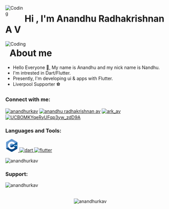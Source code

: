 <img  align="left"  alt="Coding" width="60" src="https://media.tenor.com/Wx9IEmZZXSoAAAAj/hi.gif"><h1 align="left">Hi , I'm Anandhu Radhakrishnan A V </h1><img  align="left"  alt="Coding" width="70" src="https://media.tenor.com/0RxAveI4iJEAAAAi/motorcycle-riding.gif"> 
<h1 align="left">&nbsp About me</h1> 


- Hello Everyone 👋, My name is Anandhu and my nick name is Nandhu.
- I'm intrested in Dart/Flutter.
- Presently, I'm developing ui & apps with Flutter.
- Liverpool Supporter ⚽


<h3 align="left">Connect with me:</h3>
<p align="left">
<a href="https://twitter.com/anandhurkav" target="blank"><img align="center" src="https://raw.githubusercontent.com/rahuldkjain/github-profile-readme-generator/master/src/images/icons/Social/twitter.svg" alt="anandhurkav" height="30" width="40" /></a>
<a href="https://linkedin.com/in/anandhu-radhakrishnan-av-4a6352254" target="blank"><img align="center" src="https://raw.githubusercontent.com/rahuldkjain/github-profile-readme-generator/master/src/images/icons/Social/linked-in-alt.svg" alt="anandhu radhakrishnan av" height="30" width="40" /></a>
<a href="https://instagram.com/ark_av" target="blank"><img align="center" src="https://raw.githubusercontent.com/rahuldkjain/github-profile-readme-generator/master/src/images/icons/Social/instagram.svg" alt="ark_av" height="30" width="40" /></a>
<a href="https://www.youtube.com/channel/UCBOMKYqeRyUFqp3yw_zdD9A" target="blank"><img align="center" src="https://raw.githubusercontent.com/rahuldkjain/github-profile-readme-generator/master/src/images/icons/Social/youtube.svg" alt="UCBOMKYqeRyUFqp3yw_zdD9A" height="30" width="40" /></a>
</p>

<h3 align="left">Languages and Tools:</h3>
<p align="left"> <a href="https://www.w3schools.com/cpp/" target="_blank" rel="noreferrer"> <img src="https://raw.githubusercontent.com/devicons/devicon/master/icons/cplusplus/cplusplus-original.svg" alt="cplusplus" width="40" height="40"/> </a> <a href="https://dart.dev" target="_blank" rel="noreferrer"> <img src="https://www.vectorlogo.zone/logos/dartlang/dartlang-icon.svg" alt="dart" width="40" height="40"/> </a> <a href="https://flutter.dev" target="_blank" rel="noreferrer"> <img src="https://www.vectorlogo.zone/logos/flutterio/flutterio-icon.svg" alt="flutter" width="40" height="40"/> </a> </p>
<p><img align="center" src="https://github-readme-streak-stats.herokuapp.com/?user=anandhurkav&" alt="anandhurkav" /></p>
<h3 align="left">Support:</h3>
<p><a href="https://www.buymeacoffee.com/anandhurkav"> <img align="left" src="https://cdn.buymeacoffee.com/buttons/v2/default-yellow.png" height="50" width="210" alt="anandhurkav" /></a></p><br><br>

<p>&nbsp;<img align="center" src="https://github-readme-stats.vercel.app/api?username=anandhurkav&show_icons=true&locale=en" alt="anandhurkav" /></p>
